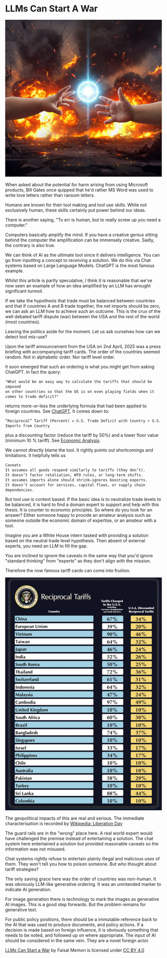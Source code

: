 # LLMs Can Start A War

![LLM War](./llm_war.jpg)

When asked about the potential for harm arising from using Microsoft products, Bill Gates once quipped that he'd rather MS Word was used to write love letters rather than ransom letters.

Humans are known for their tool making and tool use skills.  While not exclusively human, these skills certainly put power behind our ideas.

There is another saying, "To err is human, but to really screw up you need a computer."

Computers basically amplify the mind.  If you have a creative genius sitting behind the computer the amplification can be immensely creative.  Sadly, the contrary is also true.

We can think of AI as the ultimate tool since it delivers intelligence.  You can go from inputting a concept to receiving a solution.  We do this via Chat systems based on Large Language Models.
ChatGPT is the most famous example.

Whilst this article is partly speculative, I think it is reasonable that we've now seen an example of how an idea amplified by an LLM has wrought significant turmoil.

If we take the hypothesis that trade must be balanced between countries and that if countries A and B trade together, the net imports should be zero, we can ask an LLM how to achieve such an outcome.
This is the crux of the well debated tariff dispute (war) between the USA and the rest of the world (most countries).

Leaving the politics aside for the moment.  Let us ask ourselves how can we detect tool mis-use?

Upon the tariff announcement from the USA on 2nd April, 2025 was a press briefing with accompanying tariff cards.  The order of the countries seemed random.  Not in alphabetic order.  Nor tariff level order.

It soon emerged that such an ordering is what you might get from asking ChatGPT.  In fact the query:
```
"What would be an easy way to calculate the tariffs that should be imposed
on other countries so that the US is on even playing fields when it comes to trade deficit?"
```

returns more-or-less the underlying formula that had been applied to foreign countries.  See [ChatGPT](https://chatgpt.com/share/680bf502-db14-800b-9d00-6be7edd30cba).  It comes down to:
```
“Reciprocal” Tariff (Percent) = U.S. Trade Deficit with Country ÷ U.S. Imports from Country
```
plus a discounting factor (reduce the tariff by 50%) and a lower floor value (minimum 10 % tariff).  See [Economic Analysis](https://www.newsweek.com/donald-trump-tariffs-chatgpt-2055203).

We cannot directly blame the tool.  It rightly points out shortcomings and limitations.  It helpfully tells us
```
Caveats
It assumes all goods respond similarly to tariffs (they don’t).
It doesn’t factor retaliation, WTO rules, or long-term shifts.
It assumes imports alone should shrink—ignores boosting exports.
It doesn’t account for services, capital flows, or supply chain dependencies.
```

But tool use is context based.  If the basic idea is to neutralize trade levels to be balanced, it is hard to find a domain expert to support and help with this thesis.
  It is counter to economic principles.
So where do you look for an answer?  Either someone happy to provide an amateur analysis such as someone outside the economic domain of expertise, or an amateur with a tool.

Imagine you are a White House intern tasked with providing a solution based on the neutral trade level hypothesis.  Then absent of external experts, you need an LLM to fill the gap.

You are inclined to ignore the caveats in the same way that you'd ignore "standard thinking" from "experts" as they don't align with the mission.

Therefore the now famous tariff cards can come into fruition.

![Tariff Cards](./tariffs.jpg)

The geopolitical impacts of this are real and serious.  The immediate characterisation is recorded by [Wikipedia: Liberation Day](https://en.wikipedia.org/wiki/Liberation_Day_tariffs)

The guard rails are in the "wrong" place here.  A real world expert would have challenged the premise instead of entertaining a solution.  The chat system here entertained a solution but provided reasonable caveats so the information was not misused.

Chat systems rightly refuse to entertain plainly illegal and malicious uses of them.  They won't tell you how to poison someone.  But who thought about tariff strategies?

The only saving grace here was the order of countries was non-human.  It was obviously LLM-like generative ordering.  It was an unintended marker to indicate AI generation.

For image generation there is technology to mark the images as generative AI images.  This is a good step forwards.  But the problem remains for generative text.

For public policy positions, there should be a immutable reference back to the AI that was used to produce documents, and policy actions.  If a decision is made based on foreign influence, it is
obviously something that needs to be noted, and followed up on where appropriate.  The input of AI should be considered in the same vein.  They are a novel foreign actor.

<p xmlns:cc="http://creativecommons.org/ns#" xmlns:dct="http://purl.org/dc/terms/"><a property="dct:title" rel="cc:attributionURL" href="https://github.com/faisalmemon/articles/blob/main/LLMS_Can_Start_A_War.md">LLMs Can Start a War</a> by <span property="cc:attributionName">Faisal Memon</span> is licensed under <a href="https://creativecommons.org/licenses/by/4.0/?ref=chooser-v1" target="_blank" rel="license noopener noreferrer" style="display:inline-block;">CC BY 4.0<img style="height:22px!important;margin-left:3px;vertical-align:text-bottom;" src="https://mirrors.creativecommons.org/presskit/icons/cc.svg?ref=chooser-v1" alt=""><img style="height:22px!important;margin-left:3px;vertical-align:text-bottom;" src="https://mirrors.creativecommons.org/presskit/icons/by.svg?ref=chooser-v1" alt=""></a></p>
